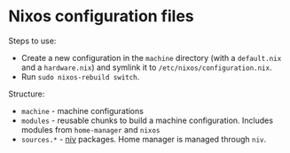 # Nixos configuration files

Steps to use:

* Create a new configuration in the `machine` directory (with a `default.nix` and a `hardware.nix`) and symlink it to `/etc/nixos/configuration.nix`.
* Run `sudo nixos-rebuild switch`.

Structure:

* `machine` - machine configurations
* `modules` - reusable chunks to build a machine configuration. Includes modules from `home-manager` and `nixos`
* `sources.*` - [niv](https://github.com/nmattia/niv) packages. Home manager is managed through `niv`.
